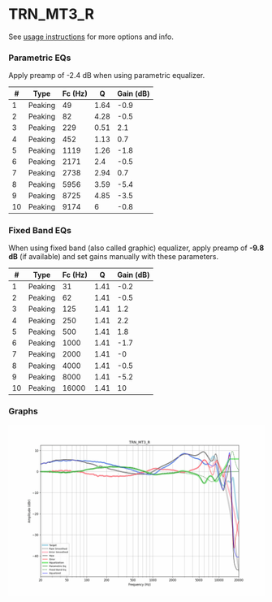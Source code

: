 # TRN_MT3_R
See [usage instructions](https://github.com/jaakkopasanen/AutoEq#usage) for more options and info.

### Parametric EQs
Apply preamp of -2.4 dB when using parametric equalizer.

|   # | Type    |   Fc (Hz) |    Q |   Gain (dB) |
|-----|---------|-----------|------|-------------|
|   1 | Peaking |        49 | 1.64 |        -0.9 |
|   2 | Peaking |        82 | 4.28 |        -0.5 |
|   3 | Peaking |       229 | 0.51 |         2.1 |
|   4 | Peaking |       452 | 1.13 |         0.7 |
|   5 | Peaking |      1119 | 1.26 |        -1.8 |
|   6 | Peaking |      2171 | 2.4  |        -0.5 |
|   7 | Peaking |      2738 | 2.94 |         0.7 |
|   8 | Peaking |      5956 | 3.59 |        -5.4 |
|   9 | Peaking |      8725 | 4.85 |        -3.5 |
|  10 | Peaking |      9174 | 6    |        -0.8 |

### Fixed Band EQs
When using fixed band (also called graphic) equalizer, apply preamp of **-9.8 dB** (if available) and set gains manually with these parameters.

|   # | Type    |   Fc (Hz) |    Q |   Gain (dB) |
|-----|---------|-----------|------|-------------|
|   1 | Peaking |        31 | 1.41 |        -0.2 |
|   2 | Peaking |        62 | 1.41 |        -0.5 |
|   3 | Peaking |       125 | 1.41 |         1.2 |
|   4 | Peaking |       250 | 1.41 |         2.2 |
|   5 | Peaking |       500 | 1.41 |         1.8 |
|   6 | Peaking |      1000 | 1.41 |        -1.7 |
|   7 | Peaking |      2000 | 1.41 |        -0   |
|   8 | Peaking |      4000 | 1.41 |        -0.5 |
|   9 | Peaking |      8000 | 1.41 |        -5.2 |
|  10 | Peaking |     16000 | 1.41 |        10   |

### Graphs
![](./TRN_MT3_R.png)
